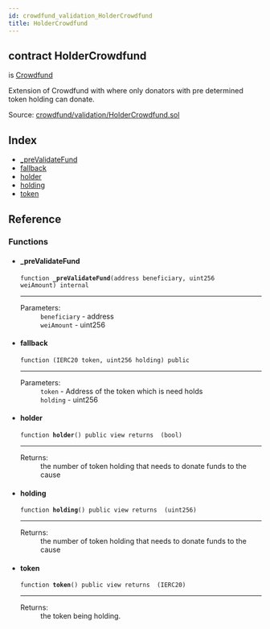 ```yaml
---
id: crowdfund_validation_HolderCrowdfund
title: HolderCrowdfund
---
```


<div class="contract-doc"><div class="contract"><h2 class="contract-header"><span class="contract-kind">contract</span> HolderCrowdfund</h2><p class="base-contracts"><span>is</span> <a href="crowdfund_Crowdfund.html">Crowdfund</a></p><p class="description">Extension of Crowdfund with where only donators with pre determined token holding can donate.</p><div class="source">Source: <a href="https://github.com/ZEUS-coin/smart-contracts/blob/v0.0.2/contracts/crowdfund/validation/HolderCrowdfund.sol" target="_blank">crowdfund/validation/HolderCrowdfund.sol</a></div></div><div class="index"><h2>Index</h2><ul><li><a href="crowdfund_validation_HolderCrowdfund.html#_preValidateFund">_preValidateFund</a></li><li><a href="crowdfund_validation_HolderCrowdfund.html#">fallback</a></li><li><a href="crowdfund_validation_HolderCrowdfund.html#holder">holder</a></li><li><a href="crowdfund_validation_HolderCrowdfund.html#holding">holding</a></li><li><a href="crowdfund_validation_HolderCrowdfund.html#token">token</a></li></ul></div><div class="reference"><h2>Reference</h2><div class="functions"><h3>Functions</h3><ul><li><div class="item function"><span id="_preValidateFund" class="anchor-marker"></span><h4 class="name">_preValidateFund</h4><div class="body"><code class="signature">function <strong>_preValidateFund</strong><span>(address beneficiary, uint256 weiAmount) </span><span>internal </span></code><hr/><dl><dt><span class="label-parameters">Parameters:</span></dt><dd><div><code>beneficiary</code> - address</div><div><code>weiAmount</code> - uint256</div></dd></dl></div></div></li><li><div class="item function"><span id="fallback" class="anchor-marker"></span><h4 class="name">fallback</h4><div class="body"><code class="signature">function <strong></strong><span>(IERC20 token, uint256 holding) </span><span>public </span></code><hr/><dl><dt><span class="label-parameters">Parameters:</span></dt><dd><div><code>token</code> - Address of the token which is need holds</div><div><code>holding</code> - uint256</div></dd></dl></div></div></li><li><div class="item function"><span id="holder" class="anchor-marker"></span><h4 class="name">holder</h4><div class="body"><code class="signature">function <strong>holder</strong><span>() </span><span>public </span><span>view </span><span>returns  (bool) </span></code><hr/><dl><dt><span class="label-return">Returns:</span></dt><dd>the number of token holding that needs to donate funds to the cause</dd></dl></div></div></li><li><div class="item function"><span id="holding" class="anchor-marker"></span><h4 class="name">holding</h4><div class="body"><code class="signature">function <strong>holding</strong><span>() </span><span>public </span><span>view </span><span>returns  (uint256) </span></code><hr/><dl><dt><span class="label-return">Returns:</span></dt><dd>the number of token holding that needs to donate funds to the cause</dd></dl></div></div></li><li><div class="item function"><span id="token" class="anchor-marker"></span><h4 class="name">token</h4><div class="body"><code class="signature">function <strong>token</strong><span>() </span><span>public </span><span>view </span><span>returns  (IERC20) </span></code><hr/><dl><dt><span class="label-return">Returns:</span></dt><dd>the token being holding.</dd></dl></div></div></li></ul></div></div></div>

